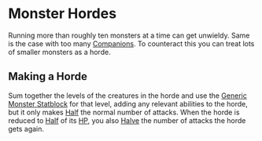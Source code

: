 # Monster Hordes

Running more than roughly ten monsters at a time can get unwieldy. Same is the case with too many [Companions](../../Game%20Procedures/Social%20Procedures/Companions.md). To counteract this you can treat lots of smaller monsters as a horde.

## Making a Horde

Sum together the levels of the creatures in the horde and use the [Generic Monster Statblock](Generic%20Monster%20Statblocks.md) for that level, adding any relevant abilities to the horde, but it only makes [Half](../../Game%20Procedures/Core%20Procedures/Half.md) the normal number of attacks. When the horde is reduced to [Half](../../Game%20Procedures/Core%20Procedures/Half.md) of its [HP](../../Player%20Characters/Derived%20Statistics/Hit%20Points.md), you also [Halve](../../Game%20Procedures/Core%20Procedures/Half.md) the number of attacks the horde gets again.
